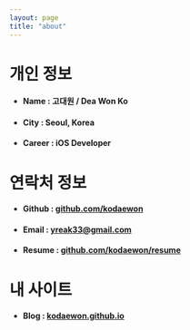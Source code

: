 ```yaml
---
layout: page
title: "about"
---
```

# 개인 정보
- #### Name : 고대원 / Dea Won Ko
- #### City : Seoul, Korea
- #### Career : iOS Developer

# 연락처 정보
- #### Github : <a href="https://github.com/kodaewon" target="_blank">github.com/kodaewon</a>
- #### Email  : yreak33@gmail.com

- #### Resume : <a href="https://github.com/kodaewon/resume" target="_blank">github.com/kodaewon/resume</a>

# 내 사이트
- #### Blog : <a href="https://kodaewon.github.io" target="_blank">kodaewon.github.io</a>

